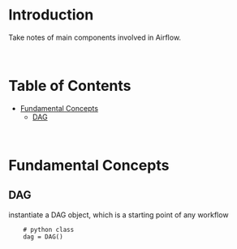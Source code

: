 <!-- omit in toc -->
# Introduction
Take notes of main components involved in Airflow.

<br />

<!-- omit in toc -->
# Table of Contents
- [Fundamental Concepts](#fundamental-concepts)
  - [DAG](#dag)
  
<br />

# Fundamental Concepts
## DAG
instantiate a DAG object, which is a starting point of any workflow 
        
        # python class
        dag = DAG()



